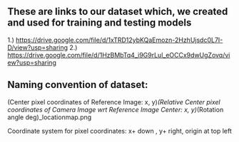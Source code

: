 ## These are links to our dataset which, we created and used for training and testing models

1.) https://drive.google.com/file/d/1xTRD12ybKQaEmozn-2HzhUjsdc0L7I-D/view?usp=sharing
2.) https://drive.google.com/file/d/1HzBMbTq4_i9G9rLul_eOCCx9dwUgZovq/view?usp=sharing

## Naming convention of dataset:

(Center pixel coordinates of Reference Image: x, y)_(Relative Center pixel coordinates of Camera Image wrt Reference Image Center: x, y)_(Rotation angle deg)_locationmap.png

Coordinate system for pixel coordinates: x+ down , y+ right, origin at top left

